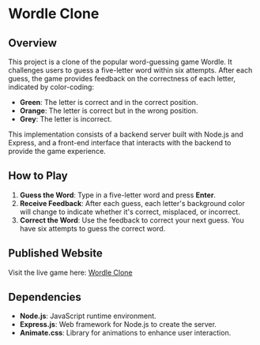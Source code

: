 # Wordle Clone

## Overview

This project is a clone of the popular word-guessing game Wordle. It challenges users to guess a five-letter word within six attempts. After each guess, the game provides feedback on the correctness of each letter, indicated by color-coding:

- **Green**: The letter is correct and in the correct position.
- **Orange**: The letter is correct but in the wrong position.
- **Grey**: The letter is incorrect.

This implementation consists of a backend server built with Node.js and Express, and a front-end interface that interacts with the backend to provide the game experience.

## How to Play

1. **Guess the Word**: Type in a five-letter word and press **Enter**.
2. **Receive Feedback**: After each guess, each letter's background color will change to indicate whether it's correct, misplaced, or incorrect.
3. **Correct the Word**: Use the feedback to correct your next guess. You have six attempts to guess the correct word.

## Published Website

Visit the live game here: [Wordle Clone](https://fifth-fresh-ketch.glitch.me/)

## Dependencies

- **Node.js**: JavaScript runtime environment.
- **Express.js**: Web framework for Node.js to create the server.
- **Animate.css**: Library for animations to enhance user interaction.
